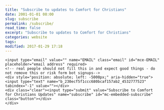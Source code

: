 ```yaml
---
title: "Subscribe to updates to Comfort for Christians"
date: 2001-01-01 08:00
slug: subscribe
permalink: /subscribe/
read_time: false
excerpt: "Subscribe to updates to Comfort for Christians"
categories: website
tags:
modified: 2017-01-29 17:18
---
```

<!-- Begin MailChimp Signup Form -->
<div id="mc_embed_signup">
<form action="//alecsatin.us10.list-manage.com/subscribe/post?u=230ecf5f1ccc680bcaf157ab2&amp;id=4532777523" method="post" id="mc-embedded-subscribe-form" name="mc-embedded-subscribe-form" class="validate" target="_blank" novalidate>
    <div id="mc_embed_signup_scroll">
	
	<input type="email" value="" name="EMAIL" class="email" id="mce-EMAIL" placeholder="email address" required>
    <!-- real people should not fill this in and expect good things - do not remove this or risk form bot signups-->
    <div style="position: absolute; left: -5000px;" aria-hidden="true"><input type="text" name="b_230ecf5f1ccc680bcaf157ab2_4532777523" tabindex="-1" value=""></div>
    <div class="clear"><input type="submit" value="Subscribe to Comfort for Christians Updates" name="subscribe" id="mc-embedded-subscribe" class="button"></div>
    </div>
</form>
</div>

<!--End mc_embed_signup-->

